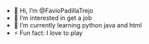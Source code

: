 - 👋 Hi, I’m @FavioPadillaTrejo
- 👀 I’m interested in get a job
- 🌱 I’m currently learning python java and html
- ⚡ Fun fact: I love to play

<!---
FavioPadillaTrejo/FavioPadillaTrejo is a ✨ special ✨ repository because its `README.md` (this file) appears on your GitHub profile.
You can click the Preview link to take a look at your changes.
--->
